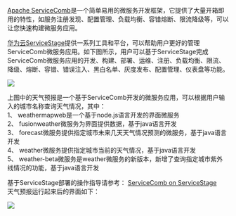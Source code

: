 [Apache ServiceComb](https://servicecomb.apache.org/)是一个简单易用的微服务开发框架，它提供了大量开箱即用的特性，如服务注册发现、配置管理、负载均衡、容错熔断、限流降级等，可以让您快速构建微服务应用。

[华为云ServiceStage](https://www.huaweicloud.com/product/servicestage.html)提供一系列工具和平台，可以帮助用户更好的管理ServiceComb微服务应用。如下图所示，用户可以基于ServiceStage完成ServiceComb微服务应用的开发、构建、部署、运维、注册、负载均衡、限流、降级、熔断、容错、错误注入、黑白名单、灰度发布、配置管理、仪表盘等功能。

![](https://github.com/servicestage-demo/weathermap/blob/master/arch.JPG)

上图中的天气预报是一个基于ServiceComb开发的微服务应用，可以根据用户输入的城市名称查询天气情况，其中：  
1、 weathermapweb是一个基于node.js语言开发的界面微服务  
2、 fusionweather微服务为界面提供数据，基于java语言开发  
3、 forecast微服务提供指定城市未来几天天气情况预测的微服务，基于java语言开发  
4、 weather微服务提供指定城市当前的天气情况，基于java语言开发  
5、 weather-beta微服务是weather微服务的新版本，新增了查询指定城市紫外线情况的功能，基于java语言开发

基于ServiceStage部署的操作指导请参考： [ServiceComb on ServiceStage](https://support.huaweicloud.com/bestpractice-servicestage/servicestage_bestpractice_0108.html)  
天气预报运行起来后的界面如下：

![](https://github.com/servicestage-demo/weathermap/blob/master/weathermap.JPG)
